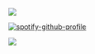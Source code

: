 ![](https://komarev.com/ghpvc/?username=your-github-username&abbreviated=true)

[![spotify-github-profile](https://spotify-github-profile.kittinanx.com/api/view?uid=wawr7uc2p4tz3bz7gesudnppv&cover_image=true&theme=natemoo-re&show_offline=false&background_color=121212&interchange=false&bar_color=6a8cb9&bar_color_cover=false)](https://github.com/kittinan/spotify-github-profile)

![](https://64.media.tumblr.com/24b76eba567e08115824fe52e197934a/d055b905663af3ba-3d/s500x750/9f6bac30a9367cab886609fdf2e3e60fba99abf4.gifv)
